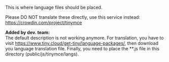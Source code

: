 This is where language files should be placed.

Please DO NOT translate these directly, use this service instead: https://crowdin.com/project/tinymce

**Added by dev. team:**\
The default description is not working anymore. For translation, you have to
visit https://www.tiny.cloud/get-tiny/language-packages/, then download you language translation file. Finally, you
need to place the **.js file in this directory (public/js/tinymce/langs). 
